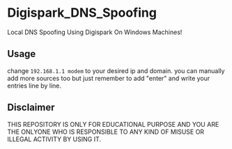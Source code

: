 # Digispark_DNS_Spoofing
Local DNS Spoofing Using Digispark On Windows Machines!
## Usage
change ```192.168.1.1 modem``` to your desired ip and domain.
you can manually add more sources too but just remember to add "enter" and write your entries line by line.
## Disclaimer
THIS REPOSITORY IS ONLY FOR EDUCATIONAL PURPOSE AND YOU ARE THE ONLYONE WHO IS RESPONSIBLE TO ANY KIND OF MISUSE OR ILLEGAL ACTIVITY BY USING IT.
